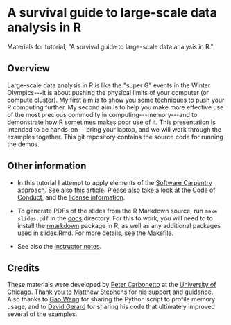 # A survival guide to large-scale data analysis in R

Materials for tutorial, "A survival guide to large-scale data analysis
in R."

## Overview

Large-scale data analysis in R is like the "super G" events in the
Winter Olympics---it is about pushing the physical limits of your
computer (or compute cluster). My first aim is to show you some
techniques to push your R computing further. My second aim is to help
you make more effective use of the most precious commodity in
computing---memory---and to demonstrate how R sometimes makes poor use
of it. This presentation is intended to be hands-on---bring your
laptop, and we will work through the examples together. This git
repository contains the source code for running the demos.

## Other information

+ In this tutorial I attempt to apply elements of the
[Software Carpentry approach](http://software-carpentry.org/lessons).
See also
[this article](http://dx.doi.org/10.12688/f1000research.3-62.v2).
Please also take a look at the [Code of Conduct](conduct.md), and
the [license information](LICENSE.md).

+ To generate PDFs of the slides from the R Markdown source, run `make
slides.pdf` in the [docs](docs) directory. For this to work, you will
need to to install the
[rmarkdown](https://cran.r-project.org/package=rmarkdown) package in
R, as well as any additional packages used in
[slides.Rmd](code/slides.Rmd). For more details, see the
[Makefile](docs/Makefile).

+ See also the [instructor notes](NOTES.md).

## Credits

These materials were developed by
[Peter Carbonetto](http://pcarbo.github.io) at the
[University of Chicago](https://www.uchicago.edu). Thank you to
[Matthew Stephens](http://stephenslab.uchicago.edu) for his support
and guidance. Also thanks to [Gao Wang](https://github.com/gaow) for
sharing the Python script to profile memory usage, and to
[David Gerard](https://dcgerard.github.io) for sharing his code that
ultimately improved several of the examples.
